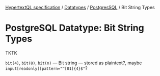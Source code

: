 [HypertextQL specification](../../../) / [Datatypes](../../) / [PostgresSQL](../) / Bit String Types

# PostgreSQL Datatype: Bit String Types

TKTK

`bit(4)`, `bit(8)`, `bit(n)` — Bit string — stored as plaintext?, maybe `input[readonly][pattern="^[01]{4}$"`?
